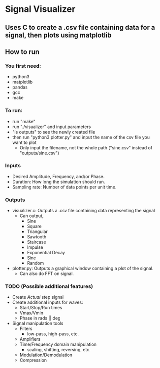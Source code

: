 # Signal Visualizer
## Uses C to create a .csv file containing data for a signal, then plots using matplotlib 

## How to run
### You first need:
- python3
- matplotlib
- pandas
- gcc
- make

### To run:
- run "make"
- run "./visualizer" and input parameters
- "ls outputs" to see the newly created file
- then run "python3 plotter.py" and input the name of the csv file you want to plot
	- Only input the filename, not the whole path ("sine.csv" instead of "outputs/sine.csv")

### Inputs
- Desired Amplitude, Frequency, and/or Phase.
- Duration: How long the simulation should run.
- Sampling rate: Number of data points per unit time.

### Outputs
- visualizer.c: Outputs a .csv file containing data representing the signal
    - Can output,
        - Sine
        - Square
        - Triangular
        - Sawtooth
        - Staircase
        - Impulse
        - Exponential Decay
        - Sinc
        - Random
- plotter.py: Outputs a graphical window containing a plot of the signal.
    - Can also do FFT on signal.

### TODO (Possible additional features)
- Create *Actual* step signal
- Create additional inputs for waves:
    - Start/Stop/Run times
    - Vmax/Vmin
    - Phase in rads || deg
- Signal manipulation tools
    - Filters
        - low-pass, high-pass, etc.
    - Amplifiers
    - Time/Frequency domain manipulation
        - scaling, shifting, reversing, etc.
    - Modulation/Demodulation
    - Compression
